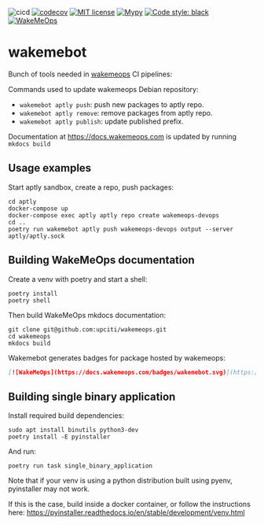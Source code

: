 ![cicd](https://github.com/upciti/ops2deb/actions/workflows/cicd.yml/badge.svg)
[![codecov](https://codecov.io/gh/upciti/wakemebot/branch/main/graph/badge.svg)](https://codecov.io/gh/upciti/wakemebot)
[![MIT license](https://img.shields.io/badge/License-MIT-blue.svg)](https://lbesson.mit-license.org/)
[![Mypy](https://img.shields.io/badge/type_checked-mypy-informational.svg)](https://mypy.readthedocs.io/en/stable/introduction.html)
[![Code style: black](https://img.shields.io/badge/code%20style-black-000000.svg)](https://github.com/ambv/black)
[![WakeMeOps](https://docs.wakemeops.com/badges/wakemebot.svg)](https://docs.wakemeops.com/packages/wakemebot)

# wakemebot

Bunch of tools needed in [wakemeops](https://github.com/upciti/wakemeops) CI pipelines:

Commands used to update wakemeops Debian repository:

- `wakemebot aptly push`: push new packages to aptly repo.
- `wakemebot aptly remove`: remove packages from aptly repo.
- `wakemebot aptly publish`: update published prefix.

Documentation at https://docs.wakemeops.com is updated by running `mkdocs build`

## Usage examples

Start aptly sandbox, create a repo, push packages:

```shell
cd aptly
docker-compose up
docker-compose exec aptly aptly repo create wakemeops-devops
cd ..
poetry run wakemebot aptly push wakemeops-devops output --server aptly/aptly.sock
```

## Building WakeMeOps documentation

Create a venv with poetry and start a shell:

```shell
poetry install
poetry shell
```

Then build WakeMeOps mkdocs documentation:

```shell
git clone git@github.com:upciti/wakemeops.git
cd wakemeops
mkdocs build
```

Wakemebot generates badges for package hosted by wakemeops:

```markdown
[![WakeMeOps](https://docs.wakemeops.com/badges/wakemebot.svg)](https://docs.wakemeops.com/packages/wakemebot)
```

## Building single binary application

Install required build dependencies:

```shell
sudo apt install binutils python3-dev
poetry install -E pyinstaller
```

And run:

```shell
poetry run task single_binary_application
```

Note that if your venv is using a python distribution built using pyenv, pyinstaller may not work.

If this is the case, build inside a docker container, or follow the instructions here:
https://pyinstaller.readthedocs.io/en/stable/development/venv.html
